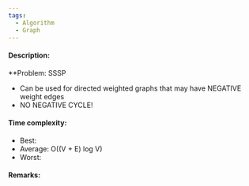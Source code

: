 ```yaml
---
tags:
  - Algorithm
  - Graph
---
```

#### Description:
**Problem: SSSP
- Can be used for directed weighted graphs that may have NEGATIVE weight edges
- NO NEGATIVE CYCLE!
#### Time complexity:
- Best: 
- Average: O((V + E) log V)
- Worst: 

#### Remarks:
